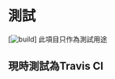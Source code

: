 # 測試
[![build](https://travis-ci.org/choitangfei/testing-repository.svg?branch=master)]
此項目只作為測試用途
## 現時測試為Travis CI

